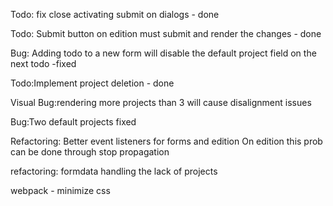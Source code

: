 Todo: fix close activating submit on dialogs - done

Todo: Submit button on edition must submit and render the changes - done

Bug: Adding todo to a new form will disable the default project field on the next todo -fixed

Todo:Implement project deletion - done

Visual Bug:rendering more projects than 3 will cause disalignment issues

Bug:Two default projects fixed

Refactoring: Better event listeners for forms and edition
On edition this prob can be done through stop propagation

refactoring: formdata handling the lack of projects

webpack - minimize css
